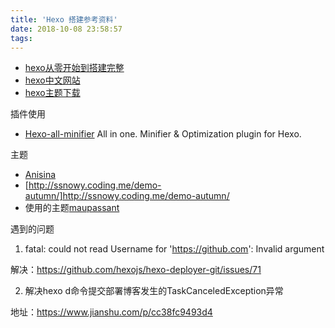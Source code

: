 ```yaml
---
title: 'Hexo 搭建参考资料'
date: 2018-10-08 23:58:57
tags:
---
```

- [hexo从零开始到搭建完整](https://www.cnblogs.com/visugar/p/6821777.html)
- [hexo中文网站](https://hexo.io/zh-cn/)
- [hexo主题下载](https://hexo.io/themes/)


插件使用
- [Hexo-all-minifier](https://github.com/chenzhutian/hexo-all-minifier) All in one. Minifier & Optimization plugin for Hexo.

主题

- [Anisina](https://github.com/Haojen/hexo-theme-Anisina)
- [http://ssnowy.coding.me/demo-autumn/]http://ssnowy.coding.me/demo-autumn/
- 使用的主题[maupassant](https://www.haomwei.com/technology/maupassant-hexo.html)

遇到的问题

1. fatal: could not read Username for 'https://github.com': Invalid argument

  解决：https://github.com/hexojs/hexo-deployer-git/issues/71

2. 解决hexo d命令提交部署博客发生的TaskCanceledException异常

 地址：https://www.jianshu.com/p/cc38fc9493d4
